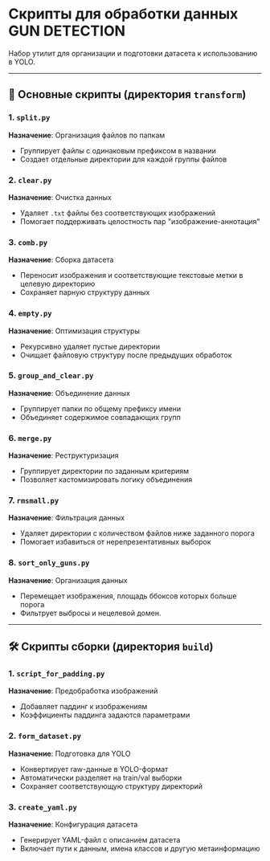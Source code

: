 # Скрипты для обработки данных GUN DETECTION

Набор утилит для организации и подготовки датасета к использованию в YOLO.

---

## 📂 Основные скрипты (директория `transform`)

### 1. `split.py`
**Назначение**: Организация файлов по папкам  
- Группирует файлы с одинаковым префиксом в названии
- Создает отдельные директории для каждой группы файлов

### 2. `clear.py`
**Назначение**: Очистка данных  
- Удаляет `.txt` файлы без соответствующих изображений
- Помогает поддерживать целостность пар "изображение-аннотация"

### 3. `comb.py` 
**Назначение**: Сборка датасета  
- Переносит изображения и соответствующие текстовые метки в целевую директорию
- Сохраняет парную структуру данных

### 4. `empty.py`
**Назначение**: Оптимизация структуры  
- Рекурсивно удаляет пустые директории
- Очищает файловую структуру после предыдущих обработок

### 5. `group_and_clear.py`
**Назначение**: Объединение данных  
- Группирует папки по общему префиксу имени
- Объединяет содержимое совпадающих групп

### 6. `merge.py`
**Назначение**: Реструктуризация  
- Группирует директории по заданным критериям
- Позволяет кастомизировать логику объединения

### 7. `rmsmall.py`
**Назначение**: Фильтрация данных  
- Удаляет директории с количеством файлов ниже заданного порога
- Помогает избавиться от нерепрезентативных выборок

### 8. `sort_only_guns.py`
**Назначение**: Организация данных  
- Перемещает изображения, площадь ббоксов которых больше порога
- Фильтрует выбросы и нецелевой домен.

---

## 🛠️ Скрипты сборки (директория `build`)

### 1. `script_for_padding.py`
**Назначение**: Предобработка изображений  
- Добавляет паддинг к изображениям
- Коэффициенты паддинга задаются параметрами

### 2. `form_dataset.py`
**Назначение**: Подготовка для YOLO  
- Конвертирует raw-данные в YOLO-формат
- Автоматически разделяет на train/val выборки
- Сохраняет соответствующую структуру директорий

### 3. `create_yaml.py`
**Назначение**: Конфигурация датасета  
- Генерирует YAML-файл с описанием датасета
- Включает пути к данным, имена классов и другую метаинформацию